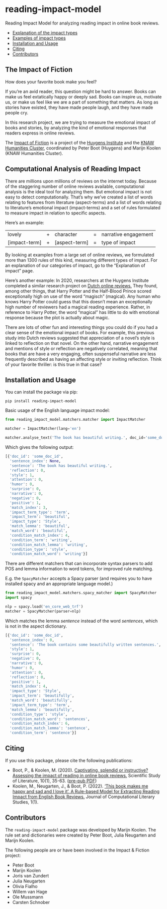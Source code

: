 # reading-impact-model
Reading Impact Model for analyzing reading impact in online book reviews.

- [Explanation of the impact types](./docs/impact.md)
- [Examples of impact types](./docs/examples.md)
- [Installation and Usage](#installation-and-usage)
- [Citing](#citing)
- [Contributors](#contributors)

## The Impact of Fiction

How does your favorite book make you feel?

If you’re an avid reader, this question might be hard to answer. Books can make
us feel extatically happy or deeply sad. Books can inspire us, motivate us, or
make us feel like we are a part of something that matters. As long as stories
have existed, they have made people laugh, and they have made people cry.

In this research project, we are trying to measure the emotional impact of books
and stories, by analyzing the kind of emotional responses that readers express in
online reviews.

The <a href="https://impactandfiction.huygens.knaw.nl">Impact of Fiction</a> is a 
project of the <a href="https://huygens.knaw.nl">Huygens Institute</a> and the
<a href="https://huc.knaw.nl">KNAW Humanities Cluster</a>,
coordinated by Peter Boot (Huygens) and Marijn Koolen (KNAW Humanities Cluster).

## Computational Analysis of Reading Impact

There are millions upon millions of reviews on the internet today. Because of the
staggering number of online reviews available, computational analysis is the ideal
tool for analyzing them. But emotional impact is not easy to detect computationally.
That’s why we’ve created a list of words relating to features from literature
(aspect-terms) and a list of words relating to literature’s emotional impact
(impact-terms) and a set of rules formulated to measure impact in relation to
specific aspects.

Here’s an example:

<table class="rule-example">
    <tbody>
        <tr>
            <td>lovely</td>
            <td>+</td>
            <td>character</td>
            <td>=</td>
            <td>narrative engagement</td>
        </tr>
        <tr>
            <td>[impact-term]</td>
            <td>+</td>
            <td>[aspect-term]</td>
            <td>=</td>
            <td>type of impact</td>
        </tr>
    </tbody>
</table>

By looking at examples from a large set of online reviews, we formulated more than
1300 rules of this kind, measuring different types of impact. For an explanation of
our categories of impact, go to the “Explanation of impact” page.

Here’s another example: In 2020, researchers at the Huygens Institute completed a similar
research project on <a href="https://www.jbe-platform.com/content/journals/10.1075/ssol.20003.boo">Dutch online reviews.</a>
They found, among other things, that
Harry Potter and the Half-Blood Prince scored exceptionally high on use of the
word “magisch” (magical). Any human who knows Harry Potter could guess that this
doesn’t mean an exceptionally high number of reviewers had a magical reading
experience. Rather, in reference to Harry Potter, the word “magical” has little
to do with emotional response because the plot is actually about magic. 

There are lots of other fun and interesting things you could do if you had a clear
sense of the emotional impact of books. For example, this previous study into
Dutch reviews suggested that appreciation of a novel’s style is linked to reflection
on that novel. On the other hand, narrative engagement and mentions of style or
reflection are negatively correlated, meaning that books that are have a very
engaging, often suspenseful narrative are less frequently described as having an
affecting style or inviting reflection. Think of your favorite thriller: is this
true in that case?

## Installation and Usage

You can install the package via pip:

```
pip install reading-impact-model
```

Basic usage of the English language impact model:

```python
from reading_impact_model.matchers.matcher import ImpactMatcher

matcher = ImpactMatcher(lang='en')

matcher.analyse_text('The book has beautiful writing.', doc_id='some_doc_id')
```

Which gives the following output:

```python
[{'doc_id': 'some_doc_id',
  'sentence_index': None,
  'sentence': 'The book has beautiful writing.',
  'reflection': 0,
  'style': 1,
  'attention': 0,
  'humor': 0,
  'surprise': 0,
  'narrative': 0,
  'negative': 0,
  'positive': 1,
  'match_index': 3,
  'impact_term_type': 'term',
  'impact_term': 'beautiful',
  'impact_type': 'Style',
  'match_lemma': 'beautiful',
  'match_word': 'beautiful',
  'condition_match_index': 4,
  'condition_term': 'writing',
  'condition_match_lemma': 'writing',
  'condition_type': 'style',
  'condition_match_word': 'writing'}]
```


There are different matchers that can incorporate syntax parsers to 
add POS and lemma information to word tokens, for improved rule matching.

E.g. the `SpacyMatcher` accepts a Spacy parser (and requires you to have 
installed spacy and an appropriate language model.)
```python
from reading_impact_model.matchers.spacy_matcher import SpacyMatcher
import spacy

nlp = spacy.load('en_core_web_trf') 
matcher = SpacyMatcher(parser=nlp)
```

Which matches the lemma _sentence_ instead of the word _sentences_, which is not in the aspect dictionary.

```python
[{'doc_id': 'some_doc_id',
  'sentence_index': 0,
  'sentence': 'The book contains some beautifully written sentences.',
  'style': 1,
  'surprise': 0,
  'negative': 0,
  'narrative': 0,
  'humor': 0,
  'attention': 0,
  'reflection': 0,
  'positive': 1,
  'match_index': 4,
  'impact_type': 'Style',
  'impact_term': 'beautifully',
  'match_word': 'beautifully',
  'impact_term_type': 'term',
  'match_lemma': 'beautifully',
  'condition_type': 'style',
  'condition_match_word': 'sentences',
  'condition_match_index': 6,
  'condition_match_lemma': 'sentence',
  'condition_term': 'sentence'}]
```

## Citing

If you use this package, please cite the following publications:

- Boot, P., & Koolen, M. (2020). [Captivating, splendid or instructive? 
Assessing the impact of reading in online book reviews.](https://www.jbe-platform.com/content/journals/10.1075/ssol.20003.boo) 
Scientific Study of Literature, 10(1), 35-63. ([pre-pub PDF](https://marijnkoolen.com/publications/2020/boot2020captivating.pdf))
- Koolen, M., Neugarten, J., & Boot, P. (2022). [‘This book makes me 
happy and sad and I love it’. A Rule-based Model for Extracting Reading 
Impact from English Book Reviews.](https://jcls.io/article/id/104/)
Journal of Computational Literary Studies, 1(1).

## Contributors

The `reading-impact-model` package was developed by Marijn Koolen. The rule
set and dictionaries were created by Peter Boot, Julia Neugarten and Marijn
Koolen.

The following people are or have been involved in the Impact & Fiction project:

<ul>
    <li>Peter Boot</li>
    <li>Marijn Koolen</li>
    <li>Joris van Zundert</li>
    <li>Julia Neugarten</li>
    <li>Olivia Fialho</li>
    <li>Willem van Hage</li>
    <li>Ole Mussmann</li>
    <li>Carsten Schnober</li>
</ul>
